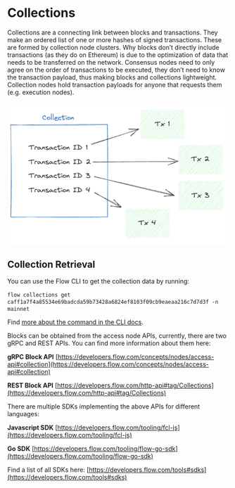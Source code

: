 # Collections

Collections are a connecting link between blocks and transactions. They make an ordered list of one or more hashes of signed transactions. These are formed by collection node clusters. Why blocks don’t directly include transactions (as they do on Ethereum) is due to the optimization of data that needs to be transferred on the network. Consensus nodes need to only agree on the order of transactions to be executed, they don’t need to know the transaction payload, thus making blocks and collections lightweight. Collection nodes hold transaction payloads for anyone that requests them (e.g. execution nodes). 

![Screenshot 2023-08-17 at 19.50.39.png](_collection_images/Screenshot_2023-08-17_at_19.50.39.png)

## Collection Retrieval

You can use the Flow CLI to get the collection data by running:

```
flow collections get caff1a7f4a85534e69badcda59b73428a6824ef8103f09cb9eaeaa216c7d7d3f -n mainnet
```

Find [more about the command in the CLI docs](https://developers.flow.com/next/tools/toolchains/flow-cli/get-flow-data/get-collections).

Blocks can be obtained from the access node APIs, currently, there are two gRPC and REST APIs. You can find more information about them here:

**gRPC Block API** [https://developers.flow.com/concepts/nodes/access-api#collection](https://developers.flow.com/concepts/nodes/access-api#collection)

****************REST Block API**************** [https://developers.flow.com/http-api#tag/Collections](https://developers.flow.com/http-api#tag/Collections)

There are multiple SDKs implementing the above APIs for different languages:

******************************Javascript SDK****************************** [https://developers.flow.com/tooling/fcl-js](https://developers.flow.com/tooling/fcl-js)

**************Go SDK************** [https://developers.flow.com/tooling/flow-go-sdk](https://developers.flow.com/tooling/flow-go-sdk)

Find a list of all SDKs here: [https://developers.flow.com/tools#sdks](https://developers.flow.com/tools#sdks)